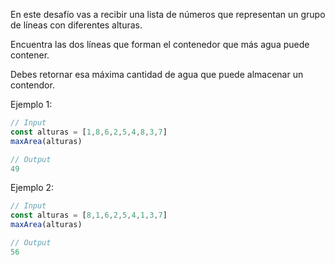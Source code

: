 En este desafío vas a recibir una lista de números que representan un grupo de líneas con diferentes alturas.

Encuentra las dos líneas que forman el contenedor que más agua puede contener.

Debes retornar esa máxima cantidad de agua que puede almacenar un contendor.

Ejemplo 1:

```js
// Input
const alturas = [1,8,6,2,5,4,8,3,7]
maxArea(alturas)

// Output
49
```

Ejemplo 2:

```js
// Input
const alturas = [8,1,6,2,5,4,1,3,7]
maxArea(alturas)

// Output
56
```

